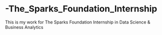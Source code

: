 # -The_Sparks_Foundation_Internship
This is my work for The Sparks Foundation Internship in Data Science &amp; Business Analytics
